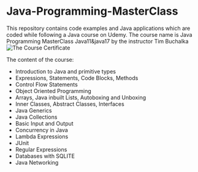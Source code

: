 # Java-Programming-MasterClass
This repository contains code examples and Java applications which are coded while following a Java course on Udemy. 
The course name is Java Programming MasterClass Java11&java17 by the instructor Tim Buchalka
![The Course Certificate](https://user-images.githubusercontent.com/93892538/146215703-fb1ea5f1-9d62-43e2-9a14-261a7d9984f9.png)

The content of the course:
- Introduction to Java and primitive types
- Expressions, Statements, Code Blocks, Methods
- Control Flow Statements 
- Object Oriented Programming 
- Arrays, Java inbuilt Lists, Autoboxing and Unboxing
- Inner Classes, Abstract Classes, Interfaces 
- Java Generics
- Java Collections 
- Basic Input and Output
- Concurrency in Java
- Lambda Expressions
- JUnit
- Regular Expressions 
- Databases with SQLITE
- Java Networking
